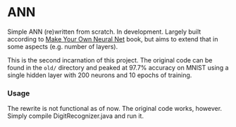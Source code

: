 # ANN

Simple ANN (re)written from scratch. In development. Largely built according to [Make Your Own Neural Net][1] book, but aims to extend that in some aspects (e.g. number of layers).

This is the second incarnation of this project. The original code can be found in the `old/` directory and peaked at 97.7% accuracy on MNIST using a single hidden layer with 200 neurons and 10 epochs of training.

### Usage

The rewrite is not functional as of now. The original code works, however. Simply compile DigitRecognizer.java and run it.

[1]: https://github.com/makeyourownneuralnetwork/makeyourownneuralnetwork
